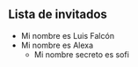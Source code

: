 ## Lista de invitados
  * Mi nombre es Luis Falcón
  * Mi nombre es Alexa 
    * Mi nombre secreto es sofi
